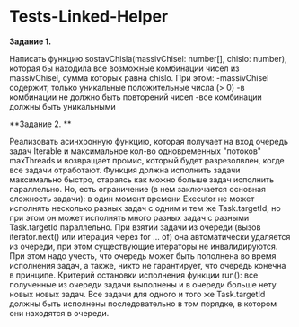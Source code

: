# Tests-Linked-Helper
**Задание 1.** 

Написать функцию sostavChisla(massivChisel: number[], chislo: number), которая бы находила все возможные комбинации чисел из massivChisel, сумма которых равна chislo. При этом:
-massivChisel содержит, только уникальные положительные числа (> 0)
-в комбинации не должно быть повторений чисел
-все комбинации должны быть уникальными

**Задание 2. **

Реализовать асинхронную функцию, которая получает на вход очередь задач Iterable и максимальное кол-во одновременных "потоков" maxThreads и возвращает промис, который будет разрезолвлен, когде все задачи отработают. Функция должна исполнить задачи максимально быстро, стараясь как можно больше задач исполнить параллельно. Но, есть ограничение (в нем заключается основная сложность задачи): в один момент времени Executor не может исполнять несколько разных задач с одним и тем же Task.targetId, но при этом он может исполнять много разных задач с разными Task.targetId параллельно. При взятии задачи из очереди (вызов iterator.next() или итерация через for ... of) она автоматически удаляется из очереди, при этом существующие итераторы не инвалидируются. При этом надо учесть, что очередь может быть пополнена во время исполнения задач, а также, никто не гарантирует, что очередь конечна в принципе. Критерий остановки исполнения функции run(): все полученные из очереди задачи выполнены и в очереди больше нету новых новых задач. Все задачи для одного и того же Task.targetId должны быть исполнены последовательно в том порядке, в котором они находятся в очереди.
